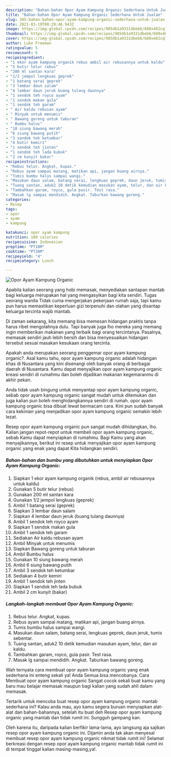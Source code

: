 ```yaml
---
description: "Bahan-bahan Opor Ayam Kampung Organic Sederhana Untuk Jualan"
title: "Bahan-bahan Opor Ayam Kampung Organic Sederhana Untuk Jualan"
slug: 305-bahan-bahan-opor-ayam-kampung-organic-sederhana-untuk-jualan
date: 2021-03-19T00:29:46.943Z
image: https://img-global.cpcdn.com/recipes/985db1a9331dbeb6/680x482cq70/opor-ayam-kampung-organic-foto-resep-utama.jpg
thumbnail: https://img-global.cpcdn.com/recipes/985db1a9331dbeb6/680x482cq70/opor-ayam-kampung-organic-foto-resep-utama.jpg
cover: https://img-global.cpcdn.com/recipes/985db1a9331dbeb6/680x482cq70/opor-ayam-kampung-organic-foto-resep-utama.jpg
author: Luke Freeman
ratingvalue: 5
reviewcount: 6
recipeingredient:
- "1 ekor ayam kampung organik rebus ambil air rebusannya untuk kaldu"
- "5 butir telur rebus"
- "200 ml santan kara"
- "1/2 jempol lengkuas geprek"
- "1 batang serai geprek"
- "3 lembar daun salam"
- "4 lembar daun jeruk buang tulang daunnya"
- "1 sendok teh royco ayam"
- "1 sendok makan gula"
- "1 sendok teh garam"
- " Air kaldu rebusan ayam"
- " Minyak untuk menumis"
- " Bawang goreng untuk taburan"
- " Bumbu halus"
- "10 siung bawang merah"
- "6 siung bawang putih"
- "3 sendok teh ketumbar"
- "4 butir kemiri"
- "1 sendok teh jinten"
- "1 sendok teh lada bubuk"
- "2 cm kunyit bakar"
recipeinstructions:
- "Rebus telur. Angkat, kupas."
- "Rebus ayam sampai matang, matikan api, jangan buang airnya."
- "Tumis bumbu halus sampai wangi."
- "Masukan daun salam, batang serai, lengkuas geprek, daun jeruk, tumis sebentar."
- "Tuang santan, aduk2 10 detik kemudian masukan ayam, telur, dan air kaldu."
- "Tambahkan garam, royco, gula pasir. Test rasa."
- "Masak lg sampai mendidih. Angkat. Taburkan bawang goreng."
categories:
- Resep
tags:
- opor
- ayam
- kampung

katakunci: opor ayam kampung 
nutrition: 189 calories
recipecuisine: Indonesian
preptime: "PT10M"
cooktime: "PT30M"
recipeyield: "4"
recipecategory: Lunch

---
```



![Opor Ayam Kampung Organic](https://img-global.cpcdn.com/recipes/985db1a9331dbeb6/680x482cq70/opor-ayam-kampung-organic-foto-resep-utama.jpg)

Apabila kalian seorang yang hobi memasak, menyediakan santapan mantab bagi keluarga merupakan hal yang mengasyikan bagi kita sendiri. Tugas seorang  wanita Tidak cuma mengerjakan pekerjaan rumah saja, tapi kamu pun harus memastikan keperluan gizi terpenuhi dan olahan yang disantap keluarga tercinta wajib mantab.

Di zaman  sekarang, kita memang bisa memesan hidangan praktis tanpa harus ribet mengolahnya dulu. Tapi banyak juga lho mereka yang memang ingin memberikan makanan yang terbaik bagi orang tercintanya. Pasalnya, memasak sendiri jauh lebih bersih dan bisa menyesuaikan hidangan tersebut sesuai masakan kesukaan orang tercinta. 



Apakah anda merupakan seorang penggemar opor ayam kampung organic?. Asal kamu tahu, opor ayam kampung organic adalah hidangan khas di Nusantara yang kini disenangi oleh banyak orang di berbagai daerah di Nusantara. Kamu dapat menyajikan opor ayam kampung organic kreasi sendiri di rumahmu dan boleh dijadikan makanan kegemaranmu di akhir pekan.

Anda tidak usah bingung untuk menyantap opor ayam kampung organic, sebab opor ayam kampung organic sangat mudah untuk ditemukan dan juga kalian pun boleh menghidangkannya sendiri di rumah. opor ayam kampung organic bisa dibuat lewat bermacam cara. Kini pun sudah banyak cara kekinian yang menjadikan opor ayam kampung organic semakin lebih lezat.

Resep opor ayam kampung organic pun sangat mudah dihidangkan, lho. Kalian jangan repot-repot untuk membeli opor ayam kampung organic, sebab Kamu dapat menyiapkan di rumahmu. Bagi Kamu yang akan menyajikannya, berikut ini resep untuk menyajikan opor ayam kampung organic yang enak yang dapat Kita hidangkan sendiri.

<!--inarticleads1-->

##### Bahan-bahan dan bumbu yang dibutuhkan untuk menyiapkan Opor Ayam Kampung Organic:

1. Siapkan 1 ekor ayam kampung organik (rebus, ambil air rebusannya untuk kaldu)
1. Gunakan 5 butir telur (rebus)
1. Gunakan 200 ml santan kara
1. Gunakan 1/2 jempol lengkuas (geprek)
1. Ambil 1 batang serai (geprek)
1. Siapkan 3 lembar daun salam
1. Siapkan 4 lembar daun jeruk (buang tulang daunnya)
1. Ambil 1 sendok teh royco ayam
1. Siapkan 1 sendok makan gula
1. Ambil 1 sendok teh garam
1. Sediakan  Air kaldu rebusan ayam
1. Ambil  Minyak untuk menumis
1. Siapkan  Bawang goreng untuk taburan
1. Ambil  Bumbu halus
1. Gunakan 10 siung bawang merah
1. Ambil 6 siung bawang putih
1. Ambil 3 sendok teh ketumbar
1. Sediakan 4 butir kemiri
1. Ambil 1 sendok teh jinten
1. Siapkan 1 sendok teh lada bubuk
1. Ambil 2 cm kunyit (bakar)




<!--inarticleads2-->

##### Langkah-langkah membuat Opor Ayam Kampung Organic:

1. Rebus telur. Angkat, kupas.
1. Rebus ayam sampai matang, matikan api, jangan buang airnya.
1. Tumis bumbu halus sampai wangi.
1. Masukan daun salam, batang serai, lengkuas geprek, daun jeruk, tumis sebentar.
1. Tuang santan, aduk2 10 detik kemudian masukan ayam, telur, dan air kaldu.
1. Tambahkan garam, royco, gula pasir. Test rasa.
1. Masak lg sampai mendidih. Angkat. Taburkan bawang goreng.




Wah ternyata cara membuat opor ayam kampung organic yang enak sederhana ini enteng sekali ya! Anda Semua bisa mencobanya. Cara Membuat opor ayam kampung organic Sangat cocok sekali buat kamu yang baru mau belajar memasak maupun bagi kalian yang sudah ahli dalam memasak.

Tertarik untuk mencoba buat resep opor ayam kampung organic mantab sederhana ini? Kalau anda mau, ayo kamu segera buruan menyiapkan alat-alat dan bahan-bahannya, setelah itu buat deh Resep opor ayam kampung organic yang mantab dan tidak rumit ini. Sungguh gampang kan. 

Oleh karena itu, daripada kalian berfikir lama-lama, ayo langsung aja sajikan resep opor ayam kampung organic ini. Dijamin anda tak akan menyesal membuat resep opor ayam kampung organic nikmat tidak rumit ini! Selamat berkreasi dengan resep opor ayam kampung organic mantab tidak rumit ini di tempat tinggal kalian masing-masing,ya!.

